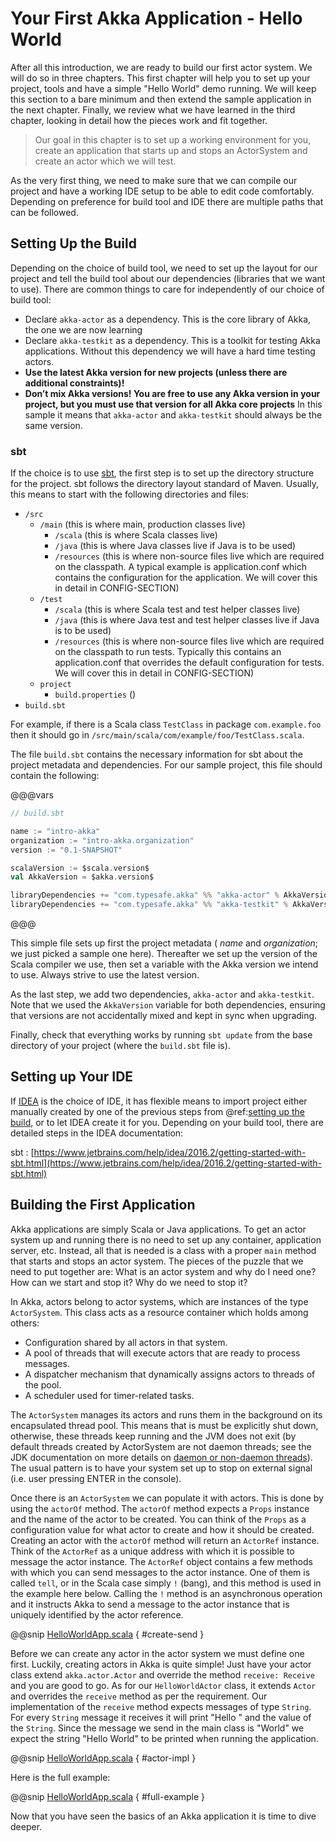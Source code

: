 # Your First Akka Application - Hello World

After all this introduction, we are ready to build our first actor system. We will do so in three chapters.
This first chapter will help you to set up your project, tools and have a simple "Hello World" demo running.
We will keep this section to a bare minimum and then extend the sample application in the next chapter. Finally, we review
what we have learned in the third chapter, looking in detail how the pieces work and fit together.

> Our goal in this chapter is to set up a working environment for you, create an application that starts up and stops
an ActorSystem and create an actor which we will test.

As the very first thing, we need to make sure that we can compile our project and have a working IDE setup to be
able to edit code comfortably. Depending on preference for build tool and IDE there are multiple paths that can
be followed.

## Setting Up the Build

Depending on the choice of build tool, we need to set up the layout for our project and tell the build tool about our
dependencies (libraries that we want to use). There are common things to care for independently of our choice
of build tool:

* Declare `akka-actor` as a dependency. This is the core library of Akka, the one we are now learning
* Declare `akka-testkit` as a dependency. This is a toolkit for testing Akka applications. Without this
  dependency we will have a hard time testing actors.
* **Use the latest Akka version for new projects (unless there are additional constraints)!**  
* **Don’t mix Akka versions! You are free to use any Akka version in your project, but you must use
    that version for all Akka core projects** In this sample it means that `akka-actor` and `akka-testkit` should
    always be the same version.

### sbt

If the choice is to use [sbt](http://www.scala-sbt.org/), the first step is to set up the directory structure for the project. sbt follows the
directory layout standard of Maven. Usually, this means to start with the following directories and files:

* `/src`
  * `/main` (this is where main, production classes live)
    * `/scala` (this is where Scala classes live)
    * `/java` (this is where Java classes live if Java is to be used)
    * `/resources` (this is where non-source files live which are required on the classpath.
    A typical example is application.conf which contains the configuration for the application.
    We will cover this in detail in CONFIG-SECTION)
  * `/test`
    * `/scala` (this is where Scala test and test helper classes live)
    * `/java` (this is where Java test and test helper classes live if Java is to be used)
    * `/resources` (this is where non-source files live which are required on the classpath to run tests.
    Typically this contains an application.conf that overrides the default configuration for tests. We will
    cover this in detail in CONFIG-SECTION)
  * `project`
    * `build.properties` ()
* `build.sbt`

For example, if there is a Scala class `TestClass` in package `com.example.foo` then it should go in
`/src/main/scala/com/example/foo/TestClass.scala`.

The file `build.sbt` contains the necessary information for sbt about the project metadata and dependencies.
For our sample project, this file should contain the following:

@@@vars
```scala
// build.sbt

name := "intro-akka"
organization := "intro-akka.organization"
version := "0.1-SNAPSHOT"

scalaVersion := $scala.version$
val AkkaVersion = $akka.version$

libraryDependencies += "com.typesafe.akka" %% "akka-actor" % AkkaVersion
libraryDependencies += "com.typesafe.akka" %% "akka-testkit" % AkkaVersion % "test"
```
@@@

This simple file sets up first the project metadata ( _name_ and _organization_; we just picked a sample one here).
Thereafter we set up the version of the Scala compiler we use, then set a variable with the Akka version we intend to
use. Always strive to use the latest version.

As the last step, we add two dependencies, `akka-actor` and `akka-testkit`. Note that we used the `AkkaVersion`
variable for both dependencies, ensuring that versions are not accidentally mixed and kept in sync when upgrading.

Finally, check that everything works by running `sbt update` from the base directory of your project
(where the `build.sbt` file is).

## Setting up Your IDE

If [IDEA](https://www.jetbrains.com/idea/) is the choice of IDE, it has flexible means to import project either manually created by one of the
previous steps from @ref:[setting up the build](#setting-up-the-build), or to let IDEA create it for you. Depending on your build tool,
there are detailed steps in the IDEA documentation:

sbt
:  [https://www.jetbrains.com/help/idea/2016.2/getting-started-with-sbt.html](https://www.jetbrains.com/help/idea/2016.2/getting-started-with-sbt.html)

## Building the First Application

Akka applications are simply Scala or Java applications. To get an actor system up and running there is no need to set up any container, application server, etc. Instead, all that is needed is a class with a proper `main` method that starts and stops an actor
system. The pieces of the puzzle that we need to put together are: What is an actor system and why do I need one?
How can we start and stop it? Why do we need to stop it?

In Akka, actors belong to actor systems, which are instances of the type `ActorSystem`. This class acts as a
resource container which holds among others:

* Configuration shared by all actors in that system.
* A pool of threads that will execute actors that are ready to process messages.
* A dispatcher mechanism that dynamically assigns actors to threads of the pool.
* A scheduler used for timer-related tasks.

The `ActorSystem` manages its actors and runs them in the background on its encapsulated thread pool.
This means that is must be explicitly shut down, otherwise, these threads keep running and the JVM does
not exit (by default threads created by ActorSystem are not daemon threads; see the JDK documentation on
more details on [daemon or non-daemon threads](https://docs.oracle.com/javase/8/docs/api/java/lang/Thread.html)).
The usual pattern is to have your system set up to stop on external signal (i.e. user pressing ENTER in the console).

Once there is an `ActorSystem` we can populate it with actors. This is done by using the `actorOf` method. The `actorOf` method expects a `Props` instance and the name of the actor to be created. You can think of the `Props` as a configuration value for what actor to create and how it should be created. Creating an actor with the `actorOf` method will return an `ActorRef` instance. Think of the `ActorRef` as a unique address with which it is possible to message the actor instance. The `ActorRef` object contains a few methods with which you can send messages to the actor instance. One of them is called `tell`, or in the Scala case simply `!` (bang), and this method is used in the example here below. Calling the `!` method is an asynchronous operation and it instructs Akka to send a message to the actor instance that is uniquely identified by the actor reference.

@@snip [HelloWorldApp.scala](../../../test/scala/quickstart/HelloWorldApp.scala) { #create-send }

Before we can create any actor in the actor system we must define one first. Luckily, creating actors in Akka is quite simple! Just have your actor class extend `akka.actor.Actor` and override the method `receive: Receive` and you are good to go. As for our `HelloWorldActor` class, it extends `Actor` and overrides the `receive` method as per the requirement. Our implementation of the `receive` method expects messages of type `String`. For every `String` message it receives it will print "Hello " and the value of the `String`. Since the message we send in the main class is "World" we expect the string "Hello World" to be printed when running the application.

@@snip [HelloWorldApp.scala](../../../test/scala/quickstart/HelloWorldApp.scala) { #actor-impl }

Here is the full example:

@@snip [HelloWorldApp.scala](../../../test/scala/quickstart/HelloWorldApp.scala) { #full-example }

Now that you have seen the basics of an Akka application it is time to dive deeper.
